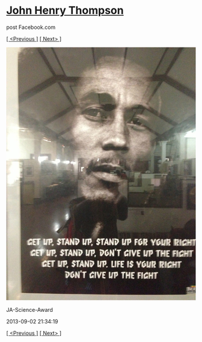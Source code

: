 # [John Henry Thompson](../README.md)
post Facebook.com

[[ <Previous ]](2013-09-02-23.md) [[ Next> ]](2013-09-02-25.md)

[![](../media/2013-09-02/JA-Science-Award-13.jpg)](../README.md)

JA-Science-Award

2013-09-02 21:34:19

[[ <Previous ]](2013-09-02-23.md) [[ Next> ]](2013-09-02-25.md)